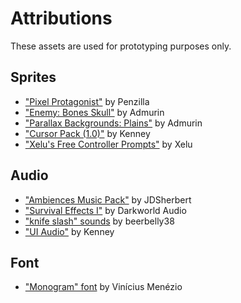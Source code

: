 # Attributions

These assets are used for prototyping purposes only.

## Sprites

- ["Pixel Protagonist"](https://penzilla.itch.io/protagonist-character) by Penzilla
- ["Enemy: Bones Skull"](https://admurin.itch.io/enemy-bones-skull) by Admurin
- ["Parallax Backgrounds: Plains"](https://admurin.itch.io/parallax-backgrounds-plains) by Admurin
- ["Cursor Pack (1.0)"](https://www.kenney.nl/assets/cursor-pack) by Kenney
- ["Xelu's Free Controller Prompts"](https://thoseawesomeguys.com/prompts) by Xelu

## Audio

- ["Ambiences Music Pack"](https://jdsherbert.itch.io/ambiences-music-pack) by JDSherbert
- ["Survival Effects I"](https://darkworldaudio.itch.io/sound-effects-survival-i) by Darkworld Audio
- ["knife slash" sounds](https://freesound.org/people/beerbelly38) by beerbelly38
- ["UI Audio"](https://www.kenney.nl/assets/ui-audio) by Kenney

## Font

- ["Monogram" font](https://datagoblin.itch.io/monogram) by Vinícius Menézio
